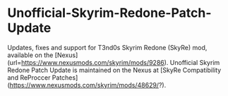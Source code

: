 Unofficial-Skyrim-Redone-Patch-Update
=====================================

Updates, fixes and support for T3nd0s Skyrim Redone (SkyRe) mod, available on the [Nexus] (url=https://www.nexusmods.com/skyrim/mods/9286).
Unofficial Skyrim Redone Patch Update is maintained on the Nexus at [SkyRe Compatibility and ReProccer Patches] (https://www.nexusmods.com/skyrim/mods/48629/?).
